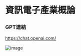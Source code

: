 # 資訊電子產業概論

### GPT連結
https://chat.openai.com/

![image](https://github.com/His-Lin/ITEE2024/assets/144580635/894b4efb-5b2c-4faa-927a-d905460f4908)
